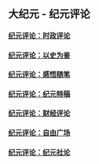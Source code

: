 ## 大纪元 - 纪元评论

#### [纪元评论：时政评论](indexes/nsc1025/README.md?06130330)
#### [纪元评论：以史为鉴](indexes/nsc1028/README.md?06130330)
#### [纪元评论：感悟随笔](indexes/nsc1035/README.md?06130330)
#### [纪元评论：纪元特稿](indexes/nsc424/README.md?06130330)
#### [纪元评论：财经评论](indexes/nsc1026/README.md?06130330)
#### [纪元评论：自由广场](indexes/nsc993/README.md?06130330)
#### [纪元评论：纪元社论](indexes/nsc422/README.md?06130330)
